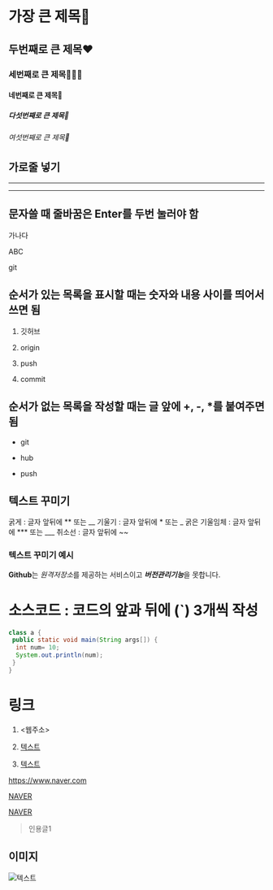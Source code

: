 # 가장 큰 제목💚
## 두번째로 큰 제목❤
### 세번째로 큰 제목🧡🧡🧡
#### 네번째로 큰 제목💛
##### 다섯번째로 큰 제목💙
###### 여섯번째로 큰 제목💜

## 가로줄 넣기
***
---

## 문자쓸 때 줄바꿈은 Enter를 두번 눌러야 함
가나다

ABC

git

## 순서가 있는 목록을 표시할 때는 숫자와 내용 사이를 띄어서 쓰면 됨

1. 깃허브

23. origin

3. push

4. commit

## 순서가 없는 목록을 작성할 때는 글 앞에 +, -, *를 붙여주면 됨

- git

+ hub

* push

## 텍스트 꾸미기
굵게 : 글자 앞뒤에 ** 또는 __
기울기 :  글자 앞뒤에 * 또는 _
굵은 기울임체 : 글자 앞뒤에 *** 또는 ___
취소선 : 글자 앞뒤에 ~~

### 텍스트 꾸미기 예시

**Github**는 *원격저장소*를 제공하는 서비스이고 ***버전관리기능***을 ~~못~~합니다.

# 소스코드 : 코드의 앞과 뒤에 (`) 3개씩 작성

```java
class a {
 public static void main(String args[]) {
  int num= 10;
  System.out.println(num);
 }
}
```


# 링크
1. <웹주소>

2. [텍스트](주소)

3. [텍스트](주소,"설명")

<https://www.naver.com>

[NAVER](https://www.naver.com)

[NAVER](https://www.naver.com, "네이버로 이동")


> 인용글1


## 이미지
![텍스트](이미지링크주소)
